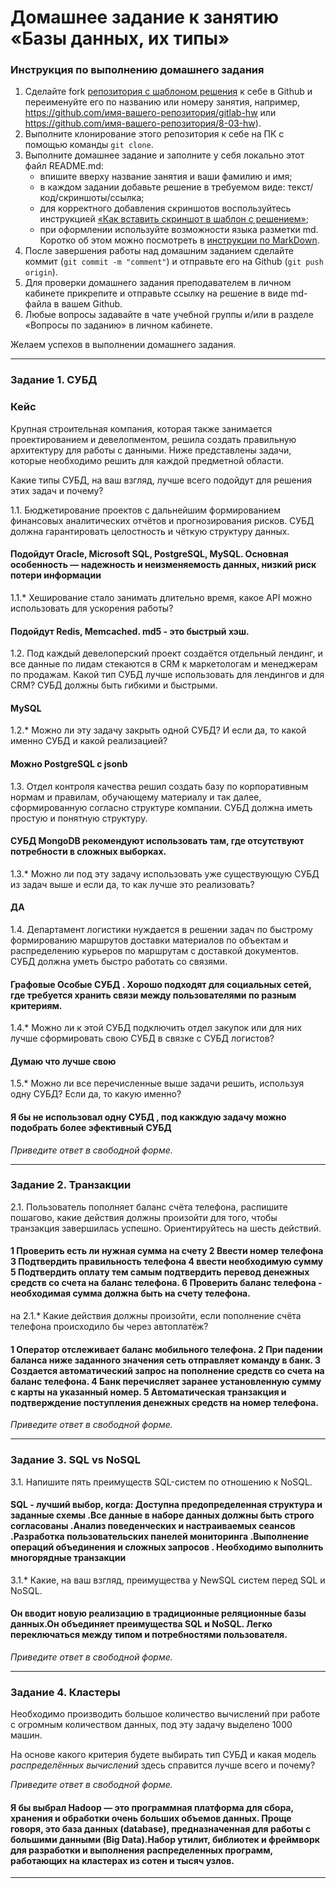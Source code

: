 # Домашнее задание к занятию «Базы данных, их типы»

### Инструкция по выполнению домашнего задания

1. Сделайте fork [репозитория c шаблоном решения](https://github.com/netology-code/sys-pattern-homework) к себе в Github и переименуйте его по названию или номеру занятия, например, https://github.com/имя-вашего-репозитория/gitlab-hw или https://github.com/имя-вашего-репозитория/8-03-hw).
2. Выполните клонирование этого репозитория к себе на ПК с помощью команды `git clone`.
3. Выполните домашнее задание и заполните у себя локально этот файл README.md:
   - впишите вверху название занятия и ваши фамилию и имя;
   - в каждом задании добавьте решение в требуемом виде: текст/код/скриншоты/ссылка;
   - для корректного добавления скриншотов воспользуйтесь инструкцией [«Как вставить скриншот в шаблон с решением»](https://github.com/netology-code/sys-pattern-homework/blob/main/screen-instruction.md);
   - при оформлении используйте возможности языка разметки md. Коротко об этом можно посмотреть в [инструкции по MarkDown](https://github.com/netology-code/sys-pattern-homework/blob/main/md-instruction.md).
4. После завершения работы над домашним заданием сделайте коммит (`git commit -m "comment"`) и отправьте его на Github (`git push origin`).
5. Для проверки домашнего задания преподавателем в личном кабинете прикрепите и отправьте ссылку на решение в виде md-файла в вашем Github.
6. Любые вопросы задавайте в чате учебной группы и/или в разделе «Вопросы по заданию» в личном кабинете.

Желаем успехов в выполнении домашнего задания.

---

### Задание 1. СУБД

### Кейс
Крупная строительная компания, которая также занимается проектированием и девелопментом, решила создать 
правильную архитектуру для работы с данными. Ниже представлены задачи, которые необходимо решить для
каждой предметной области. 

Какие типы СУБД, на ваш взгляд, лучше всего подойдут для решения этих задач и почему? 
 
1.1. Бюджетирование проектов с дальнейшим формированием финансовых аналитических отчётов и прогнозирования рисков.
СУБД должна гарантировать целостность и чёткую структуру данных.
#### Подойдут Oracle, Microsoft SQL, PostgreSQL, MySQL. Основная особенность — надежность и неизменяемость данных, низкий риск потери информации


1.1.* Хеширование стало занимать длительно время, какое API можно использовать для ускорения работы? 
#### Подойдут Redis, Memcached. md5 - это быстрый хэш. 

1.2. Под каждый девелоперский проект создаётся отдельный лендинг, и все данные по лидам стекаются в CRM к 
маркетологам и менеджерам по продажам. Какой тип СУБД лучше использовать для лендингов и для CRM? 
СУБД должны быть гибкими и быстрыми.
#### MySQL

1.2.* Можно ли эту задачу закрыть одной СУБД? И если да, то какой именно СУБД и какой реализацией?
#### Можно PostgreSQL с jsonb

1.3. Отдел контроля качества решил создать базу по корпоративным нормам и правилам, обучающему материалу 
и так далее, сформированную согласно структуре компании. СУБД должна иметь простую и понятную структуру.
#### СУБД MongoDB рекомендуют использовать там, где отсутствуют потребности в сложных выборках.

1.3.* Можно ли под эту задачу использовать уже существующую СУБД из задач выше и если да, то как лучше это 
реализовать? 
#### ДА

1.4. Департамент логистики нуждается в решении задач по быстрому формированию маршрутов доставки материалов 
по объектам и распределению курьеров по маршрутам с доставкой документов. СУБД должна уметь быстро работать
со связями.
#### Графовые Особые СУБД . Хорошо подходят для социальных сетей, где требуется хранить связи между пользователями по разным критериям.

1.4.* Можно ли к этой СУБД подключить отдел закупок или для них лучше сформировать свою СУБД в связке с СУБД 
логистов?
#### Думаю что лучше свою 

1.5.* Можно ли все перечисленные выше задачи решить, используя одну СУБД? Если да, то какую именно?
#### Я бы не использовал одну СУБД , под какждую задачу можно подобрать более эфективный СУБД

*Приведите ответ в свободной форме.*

---

### Задание 2. Транзакции

2.1. Пользователь пополняет баланс счёта телефона, распишите пошагово, какие действия должны произойти для того, чтобы 
транзакция завершилась успешно. Ориентируйтесь на шесть действий.
#### 1 Проверить есть ли нужная сумма на счету 2 Ввести номер телефона 3 Подтвердить правильность телефона 4 ввести необходимую сумму 5 Подтвердить оплату тем самым подтвердить перевод денежных средств со счета на баланс телефона. 6 Проверить баланс телефона - необходимая сумма должна быть на счету телефона.
на 
2.1.* Какие действия должны произойти, если пополнение счёта телефона происходило бы через автоплатёж?
#### 1 Оператор отслеживает баланс мобильного телефона. 2 При падении баланса ниже заданного значения сеть отправляет команду в банк. 3 Создается автоматический запрос на пополнение средств со счета на баланс телефона. 4 Банк перечисляет заранее установленную сумму с карты на указанный номер. 5 Автоматическая транзакция и подтверждение поступления денежных средств на номер телефона.


*Приведите ответ в свободной форме.*

---

### Задание 3. SQL vs NoSQL

3.1. Напишите пять преимуществ SQL-систем по отношению к NoSQL. 
#### SQL - лучший выбор, когда: Доступна предопределенная структура и заданные схемы .Все данные в наборе данных должны быть строго согласованы .Анализ поведенческих и настраиваемых сеансов .Разработка пользовательских панелей мониторинга .Выполнение операций объединения и сложных запросов . Необходимо выполнить многорядные транзакции

3.1.* Какие, на ваш взгляд, преимущества у NewSQL систем перед SQL и NoSQL.
#### Он вводит новую реализацию в традиционные реляционные базы данных.Он объединяет преимущества SQL и NoSQL. Легко переключаться между типом и потребностями пользователя.

*Приведите ответ в свободной форме.*

---

### Задание 4. Кластеры

Необходимо производить большое количество вычислений при работе с огромным количеством данных, под эту задачу 
выделено 1000 машин. 

На основе какого критерия будете выбирать тип СУБД и какая модель *распределённых вычислений* 
здесь справится лучше всего и почему?

*Приведите ответ в свободной форме.*

#### Я бы выбрал Hadoop — это программная платформа для сбора, хранения и обработки очень больших объемов данных. Проще говоря, это база данных (database), предназначенная для работы с большими данными (Big Data).Набор утилит, библиотек и фреймворк для разработки и выполнения распределенных программ, работающих на кластерах из сотен и тысяч узлов.

---
